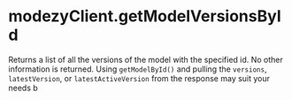 # modezyClient.getModelVersionsById

Returns a list of all the versions of the model with the specified id. No other information is returned. Using `getModelById()` and pulling the `versions`, `latestVersion`, or `latestActiveVersion` from the response may suit your needs b